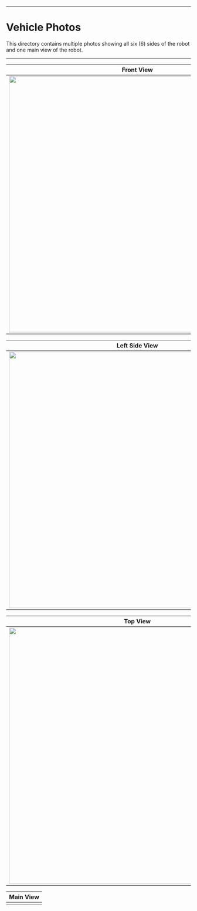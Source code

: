 
***

Vehicle Photos
====

This directory contains multiple photos showing all six (6) sides of the robot and one main view of the robot. 

***

| Front View                          | Rear View                       |
| ----------------------------------- | ------------------------------- |
|<img src = "" width = "700">|<img src = "" width = "700">|

| Left Side View                      | Right Side View                 |
| ----------------------------------- | ------------------------------- |
|<img src = "" width = "700">|<img src = "" width = "700">|

| Top View                            | Bottom  View                    | 
| ----------------------------------- | ------------------------------- |
|<img src = "" width = "700">|<img src = "" width = "700">|

| Main View                                                             |
| --------------------------------------------------------------------- |
|<img src = "">|
